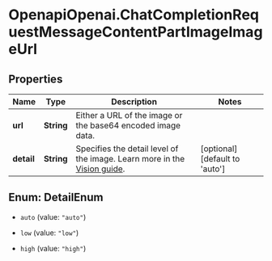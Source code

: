 # OpenapiOpenai.ChatCompletionRequestMessageContentPartImageImageUrl

## Properties

Name | Type | Description | Notes
------------ | ------------- | ------------- | -------------
**url** | **String** | Either a URL of the image or the base64 encoded image data. | 
**detail** | **String** | Specifies the detail level of the image. Learn more in the [Vision guide](/docs/guides/vision/low-or-high-fidelity-image-understanding). | [optional] [default to &#39;auto&#39;]



## Enum: DetailEnum


* `auto` (value: `"auto"`)

* `low` (value: `"low"`)

* `high` (value: `"high"`)





